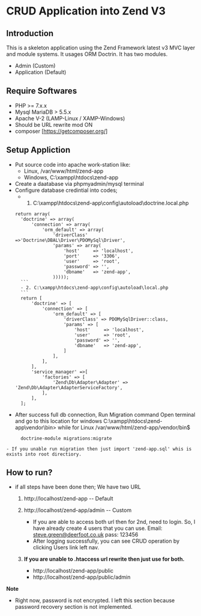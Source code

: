 # CRUD Application into Zend V3

## Introduction

This is a skeleton application using the Zend Framework latest v3 MVC layer and module
systems.  It usages ORM Doctrin. It has two modules.
 - Admin (Custom)
 - Application (Default)

 ## Require Softwares
  - PHP >= 7.x.x
  - Mysql MariaDB > 5.5.x
  - Apache V-2 (LAMP-Linux / XAMP-Windows)
  - Should be URL rewrite mod ON
  - composer [https://getcomposer.org/]

## Setup Appliction
  - Put source code into apache work-station like:
       - Linux, /var/www/html/zend-app
       - Windows, C:\xampp\htdocs\zend-app
  - Create a daatabase via phpmyadmin/mysql terminal
  - Configure database credintial into codes;
      - 1. C:\xampp\htdocs\zend-app\config\autoload\doctrine.local.php
      ```
      return array(
        'doctrine' => array(
            'connection' => array(
                'orm_default' => array(
                    'driverClass' =>'Doctrine\DBAL\Driver\PDOMySql\Driver',
                    'params' => array(
                        'host'     => 'localhost',
                        'port'     => '3306',
                        'user'     => 'root',
                        'password' => '',
                        'dbname'   => 'zend-app',
                    )))));
        ``` 
        - 2. C:\xampp\htdocs\zend-app\config\autoload\local.php
        ```
        return [
            'doctrine' => [
                'connection' => [
                    'orm_default' => [
                        'driverClass' => PDOMySqlDriver::class,
                        'params' => [
                            'host'     => 'localhost',                    
                            'user'     => 'root',
                            'password' => '',
                            'dbname'   => 'zend-app',
                        ]
                    ],            
                ],        
            ],
            'service_manager' =>[
                'factories' => [
                    'Zend\Db\Adapter\Adapter' => 'Zend\Db\Adapter\AdapterServiceFactory',
                ],
            ],
        ];
      ```
   - After success full db connection, Run Migration command
       Open terminal and go to this location for windows C:\xampp\htdocs\zend-app\vendor\bin> while for Linux /var/www/html/zend-app/vendor/bin$
       ```
         doctrine-module migrations:migrate

       ```
    - If you unable run migration then just import 'zend-app.sql' whis is exists into root directiory.
    
## How to run?
  - if all steps have been done then;
    We have two URL
     1. http://localhost/zend-app -- Default
     2. http://localhost/zend-app/admin -- Custom
          - If you are able to access both url then for 2nd, need to login. So, I have already create 4 users that you can use.
             Email: steve.green@deerfoot.co.uk
             pass:   123456
         - After logging successfully, you can see CRUD operation by clicking Users link left nav.

    3. **If you are unable to .htaccess url rewrite then just use for both.**
         - http://localhost/zend-app/public
         - http://localhost/zend-app/public/admin

**Note**
  - Right now, password is not encrypted. I left this section because password recovery section is not implemented.
